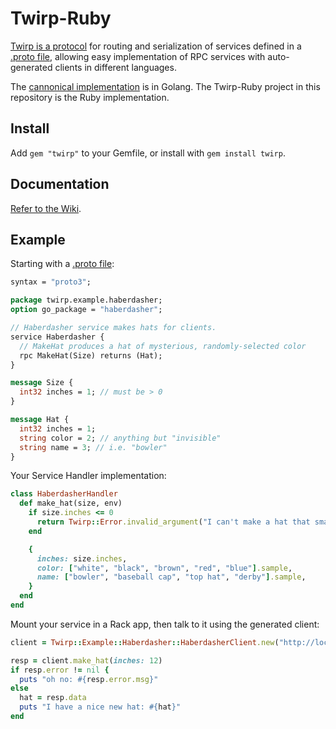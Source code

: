 # Twirp-Ruby

[Twirp is a protocol](https://twitchtv.github.io/twirp/docs/spec_v5.html) for routing and serialization of services defined in a [.proto file](https://developers.google.com/protocol-buffers/docs/proto3), allowing easy implementation of RPC services with auto-generated clients in different languages.

The [cannonical implementation](https://github.com/twitchtv/twirp) is in Golang. The Twirp-Ruby project in this repository is the Ruby implementation.


## Install

Add `gem "twirp"` to your Gemfile, or install with `gem install twirp`.


## Documentation

[Refer to the Wiki](https://github.com/twitchtv/twirp-ruby/wiki).


## Example

Starting with a [.proto file](https://developers.google.com/protocol-buffers/docs/proto3):

```protobuf
syntax = "proto3";

package twirp.example.haberdasher;
option go_package = "haberdasher";

// Haberdasher service makes hats for clients.
service Haberdasher {
  // MakeHat produces a hat of mysterious, randomly-selected color
  rpc MakeHat(Size) returns (Hat);
}

message Size {
  int32 inches = 1; // must be > 0
}

message Hat {
  int32 inches = 1;
  string color = 2; // anything but "invisible"
  string name = 3; // i.e. "bowler"
}
```

Your Service Handler implementation:

```ruby
class HaberdasherHandler
  def make_hat(size, env)
    if size.inches <= 0
      return Twirp::Error.invalid_argument("I can't make a hat that small!")
    end

    {
      inches: size.inches,
      color: ["white", "black", "brown", "red", "blue"].sample,
      name: ["bowler", "baseball cap", "top hat", "derby"].sample,
    }
  end
end
```

Mount your service in a Rack app, then talk to it using the generated client:

```ruby
client = Twirp::Example::Haberdasher::HaberdasherClient.new("http://localhost:8080")

resp = client.make_hat(inches: 12)
if resp.error != nil {
  puts "oh no: #{resp.error.msg}"
else
  hat = resp.data
  puts "I have a nice new hat: #{hat}"
end
```

